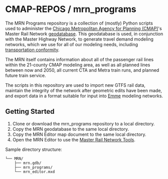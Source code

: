 # CMAP-REPOS / mrn_programs
The MRN Programs repository is a collection of (mostly) Python scripts used to administer the [Chicago Metropolitan Agency for Planning (CMAP)](http://www.cmap.illinois.gov)'s Master Rail Network [geodatabase](http://www.esri.com/software/arcgis/geodatabase). This geodatabase is used, in conjunction with the Master Highway Network, to generate travel demand modeling networks, which we use for all of our modeling needs, including [transportation conformity](http://www.cmap.illinois.gov/conformity-analysis).

The MRN itself contains information about all of the passenger rail lines within the 21-county CMAP modeling area, as well as all planned lines between now and 2050, all current CTA and Metra train runs, and planned future train service.

The scripts in this repository are used to import new GTFS rail data, maintain the integrity of the network after geometric edits have been made, and export data in a format suitable for input into [Emme](http://www.inrosoftware.com/en/products/emme/) modeling networks.

## Getting Started
1. Clone or download the mrn_programs repository to a local directory.
2. Copy the MRN geodatabase to the same local directory.
3. Copy the MRN Editor map document to the same local directory.
4. Open the MRN Editor to use the [Master Rail Network Tools](https://github.com/CMAP-REPOS/mrn_programs/wiki/Master-Rail-Network-Tools).

Sample directory structure:
```
└── MRN/  
    ├── mrn.gdb/  
    ├── mrn_programs/  
    └── mrn_editor.mxd
```